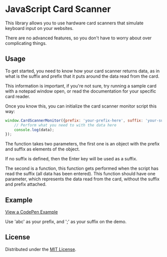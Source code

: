 # JavaScript Card Scanner
This library allows you to use hardware card scanners that simulate keyboard input on your websites.

There are no advanced features, so you don't have to worry about over complicating things.

## Usage
To get started, you need to know how your card scanner returns data, as in what is the suffix and prefix that it puts around the data read from the card.

This information is important, if you're not sure, try running a sample card with a notepad window open, or read the documentation for your specific card reader.

Once you know this, you can initialize the card scanner monitor script this way:
```javascript
window.CardScannerMonitor({prefix: 'your-prefix-here', suffix: 'your-suffix-here'}, function(data){
	// Perform what you need to with the data here
	console.log(data);
});
```
The function takes two parameters, the first one is an object with the prefix and suffix as elements of the object.

If no suffix is defined, then the Enter key will be used as a suffix.

The second is a function, this function gets performed when the script has read the suffix (all data has been entered). This function should have one parameter, which represents the data read from the card, without the suffix and prefix attached.

## Example
[View a CodePen Example](http://codepen.io/mwrouse/pen/eZdWzE)

Use 'abc' as your prefix, and ';' as your suffix on the demo.

## License
Distributed under the [MIT License](https://raw.githubusercontent.com/mwrouse/card-scanner/master/LICENSE).

